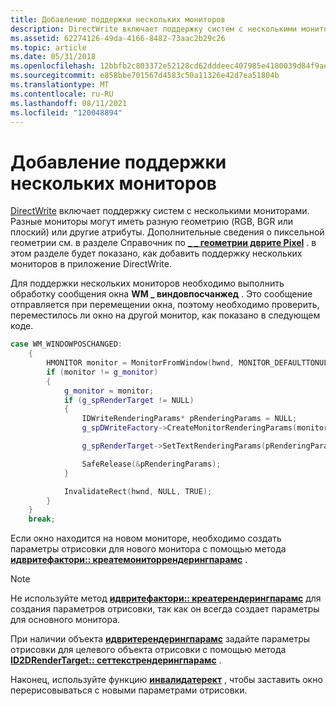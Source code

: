 ```yaml
---
title: Добавление поддержки нескольких мониторов
description: DirectWrite включает поддержку систем с несколькими мониторами.
ms.assetid: 62274126-49da-4166-8482-73aac2b29c26
ms.topic: article
ms.date: 05/31/2018
ms.openlocfilehash: 12bbfb2c803372e52128cd62dddeec407985e4180039d84f9aed66092149911b
ms.sourcegitcommit: e858bbe701567d4583c50a11326e42d7ea51804b
ms.translationtype: MT
ms.contentlocale: ru-RU
ms.lasthandoff: 08/11/2021
ms.locfileid: "120048894"
---
```

# <a name="how-to-add-support-for-multiple-monitors"></a>Добавление поддержки нескольких мониторов

[DirectWrite](direct-write-portal.md) включает поддержку систем с несколькими мониторами. Разные мониторы могут иметь разную геометрию (RGB, BGR или плоский) или другие атрибуты. Дополнительные сведения о пиксельной геометрии см. в разделе Справочник по [**\_ \_ геометрии дврите Pixel**](/windows/win32/api/dwrite/ne-dwrite-dwrite_pixel_geometry) . в этом разделе будет показано, как добавить поддержку нескольких мониторов в приложение DirectWrite.

Для поддержки нескольких мониторов необходимо выполнить обработку сообщения окна **WM \_ виндовпосчанжед** . Это сообщение отправляется при перемещении окна, поэтому необходимо проверить, переместилось ли окно на другой монитор, как показано в следующем коде.


```C++
case WM_WINDOWPOSCHANGED:
    {
        HMONITOR monitor = MonitorFromWindow(hwnd, MONITOR_DEFAULTTONULL);
        if (monitor != g_monitor)
        {
            g_monitor = monitor;
            if (g_spRenderTarget != NULL)
            {
                IDWriteRenderingParams* pRenderingParams = NULL;
                g_spDWriteFactory->CreateMonitorRenderingParams(monitor, &pRenderingParams);

                g_spRenderTarget->SetTextRenderingParams(pRenderingParams);

                SafeRelease(&pRenderingParams);
            }

            InvalidateRect(hwnd, NULL, TRUE);
        }
    }
    break;
```



Если окно находится на новом мониторе, необходимо создать параметры отрисовки для нового монитора с помощью метода [**идвритефактори:: креатемониторрендерингпарамс**](/windows/win32/api/dwrite/nf-dwrite-idwritefactory-createmonitorrenderingparams) .

> [!Note]  
> Не используйте метод [**идвритефактори:: креатерендерингпарамс**](/windows/win32/api/dwrite/nf-dwrite-idwritefactory-createrenderingparams) для создания параметров отрисовки, так как он всегда создает параметры для основного монитора.

 

При наличии объекта [**идвритерендерингпарамс**](/windows/win32/api/dwrite/nn-dwrite-idwriterenderingparams) задайте параметры отрисовки для целевого объекта отрисовки с помощью метода [**ID2DRenderTarget:: сеттекстрендерингпарамс**](/windows/win32/api/d2d1/nf-d2d1-id2d1rendertarget-settextrenderingparams) .

Наконец, используйте функцию [**инвалидатерект**](/windows/win32/api/winuser/nf-winuser-invalidaterect) , чтобы заставить окно перерисовываться с новыми параметрами отрисовки.

 

 